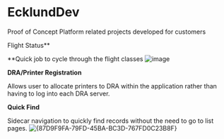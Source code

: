 # EcklundDev

Proof of Concept Platform related projects developed for customers

Flight Status**

**Quick job to cycle through the flight classes 
![image](https://github.com/user-attachments/assets/34a01be5-7279-42d6-9f3c-7af5091fc6bb)


**DRA/Printer Registration**

Allows user to allocate printers to DRA within the application rather than having to log into each DRA server.

**Quick Find**

Sidecar navigation to quickly find records without the need to go to list pages.
![{87D9F9FA-79FD-45BA-BC3D-767FD0C23B8F}](https://github.com/user-attachments/assets/58d42f7a-0775-4a9c-803c-141ccf67bf86)

